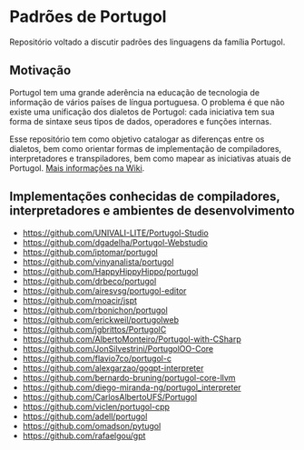 # Padrões de Portugol

Repositório voltado a discutir padrões des linguagens da família Portugol.

## Motivação

Portugol tem uma grande aderência na educação de tecnologia de informação de vários países de língua portuguesa. O problema é que não existe uma unificação dos dialetos de Portugol: cada iniciativa tem sua forma de sintaxe seus tipos de dados, operadores e funções internas. 

Esse repositório tem como objetivo catalogar as diferenças entre os dialetos, bem como orientar formas de implementação de compiladores, interpretadores e transpiladores, bem como mapear as iniciativas atuais de Portugol. [Mais informações na Wiki](https://github.com/leonelsanchesdasilva/portugol-padroes/wiki). 

## Implementações conhecidas de compiladores, interpretadores e ambientes de desenvolvimento

- https://github.com/UNIVALI-LITE/Portugol-Studio
- https://github.com/dgadelha/Portugol-Webstudio
- https://github.com/iptomar/portugol
- https://github.com/vinyanalista/portugol
- https://github.com/HappyHippyHippo/portugol
- https://github.com/drbeco/portugol
- https://github.com/airesvsg/portugol-editor
- https://github.com/moacir/jspt
- https://github.com/rbonichon/portugol
- https://github.com/erickweil/portugolweb
- https://github.com/jgbrittos/PortugolC
- https://github.com/AlbertoMonteiro/Portugol-with-CSharp
- https://github.com/JonSilvestrini/PortugolOO-Core
- https://github.com/flavio7co/portugol-c
- https://github.com/alexgarzao/gogpt-interpreter
- https://github.com/bernardo-bruning/portugol-core-llvm
- https://github.com/diego-miranda-ng/portugol_interpreter
- https://github.com/CarlosAlbertoUFS/Portugol
- https://github.com/viclen/portugol-cpp
- https://github.com/adell/portugol
- https://github.com/omadson/pytugol
- https://github.com/rafaelgou/gpt

